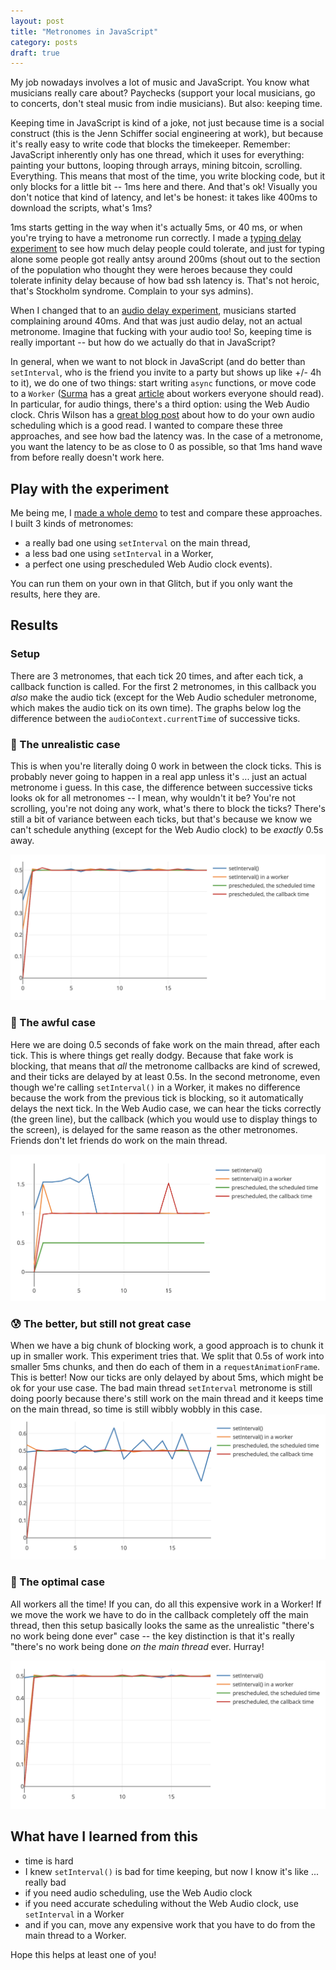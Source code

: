 ```yaml
---
layout: post
title: "Metronomes in JavaScript"
category: posts
draft: true
---
```


<style>
  img.plot { max-height: 400px !important; }
</style>

My job nowadays involves a lot of music and JavaScript. You know what musicians really
care about? Paychecks (support your local musicians, go to concerts, don't steal music
from indie musicians). But also: keeping time.

Keeping time in JavaScript is kind of a joke, not just because time is a
social construct (this is the Jenn Schiffer social engineering at work), but because it's really easy to write
code that blocks the timekeeper. Remember: JavaScript
inherently only has one thread, which it uses for everything: painting your buttons,
looping through arrays, mining bitcoin, scrolling. Everything.
This means that most of the time, you
write blocking code, but it only blocks for a little bit -- 1ms here and there. And that's ok!
Visually you don't notice that kind of latency, and let's be honest: it takes like 400ms to download the scripts, what's 1ms?

1ms starts getting in the way when it's actually 5ms, or 40 ms, or when you're
trying to have a metronome run correctly. I made a [typing delay experiment](https://input-delay.glitch.me) to see how much delay people could tolerate, and just
for typing alone some people got really antsy around 200ms (shout out
to the section of the population who thought they were heroes because they could
tolerate infinity delay because of how bad ssh latency is. That's not heroic,
that's Stockholm syndrome. Complain to your sys admins).

When I changed that to an [audio delay experiment](https://audio-delay.glitch.me]),
musicians started complaining around 40ms. And that was just audio delay, not
an actual metronome. Imagine that fucking with your audio too! So, keeping time is really important -- but how do we actually do that in JavaScript?

In general, when we want to not block in JavaScript (and do better than
`setInterval`, who is the friend you invite to a party but
shows up like +/- 4h to it), we do one of two things:
start writing `async` functions, or move code to a `Worker` ([Surma](https://twitter.com/dassurma)
has a great [article](https://dassur.ma/things/when-workers/) about workers everyone
should read). In
particular, for audio things, there's a third option: using the Web Audio clock.
Chris Wilson has a [great blog post](https://www.html5rocks.com/en/tutorials/audio/scheduling/)
about how to do your own audio scheduling which is a good read. I wanted to
compare these three approaches, and see how bad the latency was. In the case of a metronome,
you want the latency to be as close to 0 as possible, so that 1ms hand wave
from before really doesn't work here.

## Play with the experiment
Me being me, I [made a whole demo](https://metronomes.glitch.me/) to
test and compare these approaches. I built
3 kinds of metronomes:

- a really bad one using `setInterval` on the main thread,
- a less bad one using `setInterval` in a Worker,
- a perfect one using prescheduled Web Audio clock
events).

You can run them on your own in that Glitch, but if you only want
the results, here they are.

## Results

### Setup
There are 3 metronomes, that each tick 20 times, and after each tick, a callback
function is called. For the first 2 metronomes, in this callback you _also_
make the audio tick (except for the Web Audio scheduler metronome, which makes the audio
tick on its own time). The graphs below log the difference between the `audioContext.currentTime`
of successive ticks.

### 🤔 The unrealistic case
This is when you're literally doing 0 work in between the clock ticks. This is
probably never going to happen in a real app unless it's ... just
an actual metronome i guess. In this case, the difference between successive ticks looks
ok for all metronomes -- I mean, why wouldn't it be? You're not scrolling, you're
not doing any work, what's there to block the ticks? There's still a bit of variance between
each ticks, but that's because we know we can't schedule anything (except for the Web Audio
clock) to be _exactly_ 0.5s away.

<img class="plot" alt="" src="/images/metronomes/1.png">

### 🤢 The awful case
Here we are doing 0.5 seconds of fake work on the main thread, after each tick. This
is where things get really dodgy. Because that fake work is blocking, that means that _all_
the metronome callbacks are kind of screwed, and their ticks are delayed by at least 0.5s.
In the second metronome, even though we're calling `setInterval()` in a Worker, it makes no difference because the work from the previous tick is blocking, so it automatically delays the next tick.
In the Web Audio case, we can hear the ticks correctly (the green line), but the callback (which you would use to display things to the screen), is delayed for the same reason
as the other metronomes. Friends don't let friends do work on the main thread.

<img class="plot" alt="" src="/images/metronomes/2.png">

### 😰 The better, but still not great case
When we have a big chunk of blocking work, a good approach is to chunk it up in
smaller work. This experiment tries that. We split that 0.5s of work into smaller
5ms chunks, and then do each of them in a `requestAnimationFrame`. This is better!
Now our ticks are only delayed by about 5ms, which might be ok for your use case. The bad main
thread `setInterval` metronome is still doing poorly because there's still
work on the main thread and it keeps time on the main thread, so time is still
wibbly wobbly in this case.
<img class="plot" alt="" src="/images/metronomes/3.png">

### 🤩 The optimal case
All workers all the time! If you can, do all this expensive work in a Worker!
If we move the work we have to do in the callback completely off the main thread,
then this setup basically looks the same as the unrealistic "there's no work being done ever"
case -- the key distinction is that it's really "there's no work being done _on the main thread_ ever. Hurray!

<img class="plot" alt="" src="/images/metronomes/4.png">

## What have I learned from this

- time is hard
- I knew `setInterval()` is bad for time keeping, but now I know it's like ... really bad
- if you need audio scheduling, use the Web Audio clock
- if you need accurate scheduling without the Web Audio clock, use `setInterval`
in a Worker
- and if you can, move any expensive work that you have to do from the main thread
to a Worker.

Hope this helps at least one of you!

